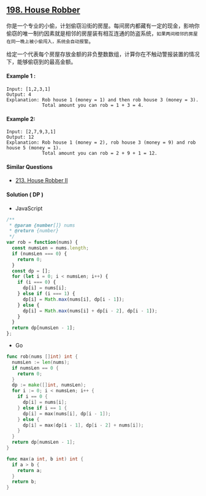 ## [198. House Robber](https://leetcode.com/problems/house-robber/)

你是一个专业的小偷，计划偷窃沿街的房屋。每间房内都藏有一定的现金，影响你偷窃的唯一制约因素就是相邻的房屋装有相互连通的防盗系统，`如果两间相邻的房屋在同一晚上被小偷闯入，系统会自动报警`。

给定一个代表每个房屋存放金额的非负整数数组，计算你在不触动警报装置的情况下，能够偷窃到的最高金额。

#### Example 1 :

```text
Input: [1,2,3,1]
Output: 4
Explanation: Rob house 1 (money = 1) and then rob house 3 (money = 3).
             Total amount you can rob = 1 + 3 = 4.
```

#### Example 2:

```text
Input: [2,7,9,3,1]
Output: 12
Explanation: Rob house 1 (money = 2), rob house 3 (money = 9) and rob house 5 (money = 1).
             Total amount you can rob = 2 + 9 + 1 = 12.
```

#### Similar Questions

- [213. House Robber II](https://leetcode.com/problems/house-robber-ii/)

#### Solution ( __DP__ )

- JavaScript

```javascript
/**
 * @param {number[]} nums
 * @return {number}
 */
var rob = function(nums) {
  const numsLen = nums.length;
  if (numsLen === 0) {
    return 0;
  }
  const dp = [];
  for (let i = 0; i < numsLen; i++) {
    if (i === 0) {
      dp[i] = nums[i];
    } else if (i === 1) {
      dp[i] = Math.max(nums[i], dp[i - 1]);
    } else {
      dp[i] = Math.max(nums[i] + dp[i - 2], dp[i - 1]);
    }
  }
  return dp[numsLen - 1];
};
```

- Go

```go
func rob(nums []int) int {
  numsLen := len(nums);
  if numsLen == 0 {
    return 0;
  }
  dp := make([]int, numsLen);
  for i := 0; i < numsLen; i++ {
    if i == 0 {
      dp[i] = nums[i];
    } else if i == 1 {
      dp[i] = max(nums[i], dp[i - 1]);
    } else {
      dp[i] = max(dp[i - 1], dp[i - 2] + nums[i]);
    }
  }
  return dp[numsLen - 1];
}

func max(a int, b int) int {
  if a > b {
    return a;
  }
  return b;
}
```
